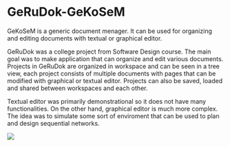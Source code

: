 # GeRuDok-GeKoSeM
GeKoSeM is a generic document menager. It can be used for organizing and editing documents with textual or graphical editor.

GeRuDok was a college project from Software Design course. The main goal was to make application that can organize and edit various documents.
Projects in GeRuDok are organized in workspace and can be seen in a tree view, each project consists of multiple documents with pages that can be modified with graphical or textual editor. Projects can also be saved, loaded and shared between workspaces and each other.

Textual editor was primarily demonstrational so it does not have many functionalities.
On the other hand, graphical editor is much more complex. The idea was to simulate some sort of enviroment that can be used to plan and design sequential networks.

![](https://i.imgur.com/vDiGmra.png)
